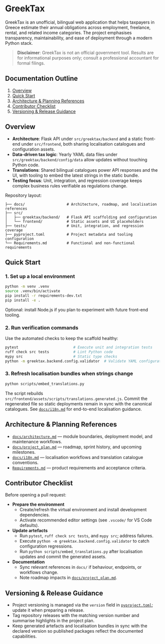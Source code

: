 # GreekTax

GreekTax is an unofficial, bilingual web application that helps taxpayers in
Greece estimate their annual obligations across employment, freelance, rental,
and related income categories. The project emphasises transparency,
maintainability, and ease of deployment through a modern Python stack.

> **Disclaimer**: GreekTax is not an official government tool. Results are for
> informational purposes only; consult a professional accountant for formal
> filings.

## Documentation Outline

1. [Overview](#overview)
2. [Quick Start](#quick-start)
3. [Architecture & Planning References](#architecture--planning-references)
4. [Contributor Checklist](#contributor-checklist)
5. [Versioning & Release Guidance](#versioning--release-guidance)

## Overview

- **Architecture**: Flask API under `src/greektax/backend` and a static
  front-end under `src/frontend`, both sharing localisation catalogues and
  configuration assets.
- **Data-driven tax logic**: Yearly YAML data files under
  `src/greektax/backend/config/data` allow updates without touching Python code.
- **Translations**: Shared bilingual catalogues power API responses and the UI,
  with tooling to embed the latest strings in the static bundle.
- **Testing focus**: Unit, integration, and regression coverage keeps complex
  business rules verifiable as regulations change.

Repository layout:

```
├── docs/                   # Architecture, roadmap, and localisation references
├── src/
│   ├── greektax/backend/   # Flask API scaffolding and configuration
│   └── frontend/           # Static assets and UI placeholders
├── tests/                  # Unit, integration, and regression coverage
├── pyproject.toml          # Project metadata and tooling configuration
└── Requirements.md         # Functional and non-functional requirements
```

## Quick Start

### 1. Set up a local environment

```bash
python -m venv .venv
source .venv/bin/activate
pip install -r requirements-dev.txt
pip install -e .
```

Optional: install Node.js if you plan to experiment with future front-end
tooling.

### 2. Run verification commands

Use the automated checks to keep the scaffold healthy:

```bash
pytest                         # Execute unit and integration tests
ruff check src tests           # Lint Python code
mypy src                       # Static type checks
python -m greektax.backend.config.validator  # Validate YAML configuration
```

### 3. Refresh localisation bundles when strings change

```bash
python scripts/embed_translations.py
```

The script rebuilds
`src/frontend/assets/scripts/translations.generated.js`. Commit the regenerated
file so static deployments remain in sync with the canonical catalogues. See
[`docs/i18n.md`](docs/i18n.md) for end-to-end localisation guidance.

## Architecture & Planning References

- [`docs/architecture.md`](docs/architecture.md) — module boundaries, deployment
  model, and maintenance workflows.
- [`docs/project_plan.md`](docs/project_plan.md) — roadmap, sprint history, and
  upcoming milestones.
- [`docs/i18n.md`](docs/i18n.md) — localisation workflows and translation
  catalogue conventions.
- [`Requirements.md`](Requirements.md) — product requirements and acceptance
  criteria.

## Contributor Checklist

Before opening a pull request:

- **Prepare the environment**
  - Create/refresh the virtual environment and install development dependencies.
  - Activate recommended editor settings (see `.vscode/` for VS Code defaults).
- **Update artefacts**
  - Run `pytest`, `ruff check src tests`, and `mypy src`; address failures.
  - Execute `python -m greektax.backend.config.validator` to catch configuration
    regressions.
  - Run `python scripts/embed_translations.py` after localisation updates and
    commit the generated assets.
- **Documentation**
  - Sync relevant references in `docs/` if behaviour, endpoints, or workflows
    change.
  - Note roadmap impacts in [`docs/project_plan.md`](docs/project_plan.md).

## Versioning & Release Guidance

- Project versioning is managed via the `version` field in
  [`pyproject.toml`](pyproject.toml); update it when preparing a release.
- Tag repository releases with the matching version number and summarise
  highlights in the project plan.
- Keep generated artefacts and localisation bundles in sync with the declared
  version so published packages reflect the documented capabilities.
